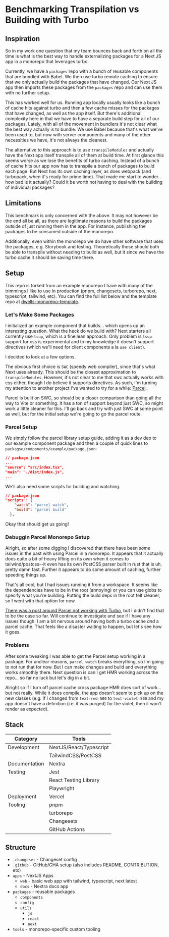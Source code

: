 # Benchmarking Transpilation vs Building with Turbo

## Inspiration

So in my work one question that my team bounces back and forth on all the time is what is the best way to handle externalizing packages for a Next JS app in a monorepo that leverages turbo.

Currently, we have a `packages` repo with a bunch of reusable components that are bundled with Babel. We then use turbo remote caching to ensure that we only actually build the packages that have changed. Our Next JS app then imports these packages from the `packages` repo and can use them with no further setup.

This has worked well for us. Running app locally usually looks like a bunch of cache hits against turbo and then a few cache misses for the packages that have changed, as well as the app itself. But there's additional complexity here in that we have to have a separate build step for all of our packages. Lately, with all of the movement in bundlers it's not clear what the best way actually is to bundle. We use Babel because that's what we've been used to, but now with server components and many of the other necessities we have, it's not always the cleanest.

The alternative to this approach is to use `transpileModules` and actually have the Next app itself transpile all of them at build time. At first glance this seems worse as we lose the benefits of turbo caching. Instead of a bunch of cache hits our app now has to transpile a bunch of packages to build each page. But Next has its own caching layer, as does webpack (and turbopack, when it's ready for prime time). That made me start to wonder... how bad is it actually? Could it be worth not having to deal with the building of individual packages?

## Limitations

This benchmark is only concerned with the above. It may not however be the end all be all, as there are legitimate reasons to build the packages outside of just running them in the app. For instance, publishing the packages to be consumed outside of the monorepo.

Additionally, even within the monorepo we do have other software that uses the packages, e.g. Storybook and testing. Theoretically those should both be able to transpile without needing to build as well, but it since we have the turbo cache it should be saving time there.

## Setup

This repo is forked from an example monorepo I have with many of the trimmings I like to use in production (pnpm, changesets, turborepo, next, typescript, tailwind, etc). You can find the full list below and the template repo at [dwells-monorepo-template](https://github.com/devdumpling/dwells-monorepo-template).

### Let's Make Some Packages

I initialized an example component that builds... which opens up an interesting question. What the heck do we build with? Next starters all currently use `tsup`, which is a fine lean approach. Only problem is `tsup` support for css is experimental and to my knowledge it doesn't support directives (which we'll need for client components a la `use client`).

I decided to look at a few options.

The obvious first choice is `SWC` (speedy web compiler), since that's what Next uses already. This should be the closest approximation to `transpileModules`. However, it's not clear to me that swc actually works with css either, though I do believe it supports directives. As such, I'm turning my attention to another project I've wanted to try for a while: [Parcel](https://parceljs.org/getting-started/library/).

Parcel is built on SWC, so should be a closer comparison than going all the way to Vite or something. It has a ton of support beyond just SWC, so might work a little cleaner for this. I'll go back and try with just SWC at some point as well, but for the initial setup we're going to go the parcel route.

### Parcel Setup

We simply follow the parcel library setup guide, adding it as a dev dep to our example component package and then a couple of quick lines to `packagse/components/example/package.json`:

```json
// package.json
...
"source": "src/index.tsx",
"main": "./dist/index.js",
...
```

We'll also need some scripts for building and watching.

```json
// package.json
"scripts": {
    "watch": "parcel watch",
    "build": "parcel build"
  },
```

Okay that should get us going!

### Debuggin Parcel Monorepo Setup

Alright, so after some digging I discovered that there have been _some_ issues in the past with using Parcel in a monorepo. It appears that it actually does quite a bit of heavy lifting on its own when it comes to tailwind/postcss--it even has its own PostCSS parser built in rust that is uh, pretty damn fast. Further it appears to do some amount of caching, further speeding things up.

That's all cool, but I had issues running it from a workspace. It seems like the dependencies have to be in the root (annoying) or you can use globs to specify what you're building. Putting the build deps in the root felt cleaner, so I went with that option for now.

[There was a post around Parcel not working with Turbo](https://github.com/parcel-bundler/parcel/issues/8777), but I didn't find that to be the case so far. Will continue to investigate and see if I have any issues though. I am a bit nervous around having both a turbo cache _and_ a parcel cache. That feels like a disaster waiting to happen, but let's see how it goes.

### Problems

After some tweaking I was able to get the Parcel setup working in a package. For unclear reasons, `parcel watch` breaks everything, so I'm going to not run that for now. But I can make changes and build and everything works smoothly there. Next question is can I get HMR working across the repo... so far no luck but let's dig in a bit.

Alright so if I turn off parcel cache cross package HMR does sort of work... but not really. While it does compile, the app doesn't seem to pick up on the new classes (e.g. if I changed from `text-red-500` to `text-violet-500` and my app doesn't have a definition (i.e. it was purged) for the violet, then it won't render as expected).

## Stack

| Category      | Tools                   |
| ------------- | ----------------------- |
| Development   | NextJS/React/Typescript |
|               | TailwindCSS/PostCSS     |
| Documentation | Nextra                  |
| Testing       | Jest                    |
|               | React Testing Library   |
|               | Playwright              |
| Deployment    | Vercel                  |
| Tooling       | pnpm                    |
|               | turborepo               |
|               | Changesets              |
|               | GitHub Actions          |

## Structure

- `.changeset` - Changeset config
- `.github` - GitHub/GHA setup (also includes README, CONTRIBUTION, etc)
- `apps` - NextJS Apps
  - `web` - basic web app with tailwind, typescript, next latest
  - `docs` - Nextra docs app
- `packages` - reusable packages
  - `components`
  - `config`
  - `utils`
    - `js`
    - `react`
    - `next`
- `tools` - monorepo-specific custom tooling
